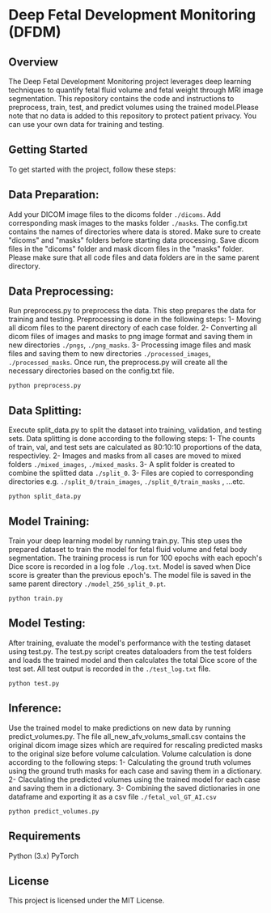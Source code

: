 # Deep Fetal Development Monitoring (DFDM)
## Overview
The Deep Fetal Development Monitoring project leverages deep learning techniques to quantify fetal fluid volume and fetal weight through MRI image segmentation. This repository contains the code and instructions to preprocess, train, test, and predict volumes using the trained model.Please note that no data is added to this repository to protect patient privacy. You can use your own data for training and testing. 

## Getting Started
To get started with the project, follow these steps:

## Data Preparation:

Add your DICOM image files to the dicoms folder ```./dicoms```.
Add corresponding mask images to the masks folder ```./masks```.
The config.txt contains the names of directories where data is stored. Make sure to create "dicoms" and "masks" folders before starting data processing.
Save dicom files in the "dicoms" folder and mask dicom files in the "masks" folder. Please make sure that all code files and data folders are in the same parent directory.
## Data Preprocessing:

Run preprocess.py to preprocess the data. This step prepares the data for training and testing.
Preprocessing is done in the following steps:
1- Moving all dicom files to the parent directory of each case folder.
2- Converting all dicom files of images and masks to png image format and saving them in new directories ```./pngs```, ```./png_masks```.
3- Processing image files and mask files and saving them to new directories ```./processed_images```, ```./processed_masks```.
Once run, the preprocess.py will create all the necessary directories based on the config.txt file.
```
python preprocess.py
```
## Data Splitting:

Execute split_data.py to split the dataset into training, validation, and testing sets.
Data splitting is done according to the following steps:
1- The counts of train, val, and test sets are calculated as 80:10:10 proportions of the data, respectivley.
2- Images and masks from all cases are moved to mixed folders ```./mixed_images```, ```./mixed_masks```.
3- A split folder is created to combine the splitted data ```./split_0```.
3- Files are copied to corresponding directories e.g. ```./split_0/train_images```, ```./split_0/train_masks``` , ...etc.
```
python split_data.py
```
## Model Training:

Train your deep learning model by running train.py. This step uses the prepared dataset to train the model for fetal fluid volume and fetal body segmentation.
The training process is run for 100 epochs with each epoch's Dice score is recorded in a log fole ```./log.txt```.
Model is saved when Dice score is greater than the previous epoch's. The model file is saved in the same parent directory ```./model_256_split_0.pt```.
```
python train.py
```
## Model Testing:

After training, evaluate the model's performance with the testing dataset using test.py.
The test.py script creates dataloaders from the test folders and loads the trained model and then calculates the total Dice score of the test set. All test output is recorded in the ```./test_log.txt``` file.
```
python test.py
```
## Inference:

Use the trained model to make predictions on new data by running predict_volumes.py.
The file all_new_afv_volums_small.csv contains the original dicom image sizes which are required for rescaling predicted masks to the original size before volume calculation.
Volume calculation is done according to the following steps:
1- Calculating the ground truth volumes using the ground truth masks for each case and saving them in a dictionary. 
2- Claculating the predicted volumes using the trained model for each case and saving them in a dictionary. 
3- Combining the saved dictionaries in one dataframe and exporting it as a csv file ```./fetal_vol_GT_AI.csv```
```
python predict_volumes.py
```
## Requirements
Python (3.x)
PyTorch 
## License
This project is licensed under the MIT License.
